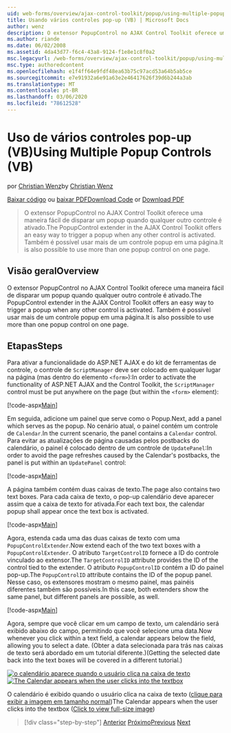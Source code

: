```yaml
---
uid: web-forms/overview/ajax-control-toolkit/popup/using-multiple-popup-controls-vb
title: Usando vários controles pop-up (VB) | Microsoft Docs
author: wenz
description: O extensor PopupControl no AJAX Control Toolkit oferece uma maneira fácil de disparar um popup quando qualquer outro controle é ativado. Também é possível usar m...
ms.author: riande
ms.date: 06/02/2008
ms.assetid: 4da43d77-f6c4-43a8-9124-f1e8e1c8f0a2
msc.legacyurl: /web-forms/overview/ajax-control-toolkit/popup/using-multiple-popup-controls-vb
msc.type: authoredcontent
ms.openlocfilehash: e1f4ff64e9fdf48ea63b75c97acd53a64b5ab5ce
ms.sourcegitcommit: e7e91932a6e91a63e2e46417626f39d6b244a3ab
ms.translationtype: MT
ms.contentlocale: pt-BR
ms.lasthandoff: 03/06/2020
ms.locfileid: "78612528"
---
```

# <a name="using-multiple-popup-controls-vb"></a><span data-ttu-id="25a35-104">Uso de vários controles pop-up (VB)</span><span class="sxs-lookup"><span data-stu-id="25a35-104">Using Multiple Popup Controls (VB)</span></span>

<span data-ttu-id="25a35-105">por [Christian Wenz](https://github.com/wenz)</span><span class="sxs-lookup"><span data-stu-id="25a35-105">by [Christian Wenz](https://github.com/wenz)</span></span>

<span data-ttu-id="25a35-106">[Baixar código](https://download.microsoft.com/download/9/3/f/93f8daea-bebd-4821-833b-95205389c7d0/PopupControl1.vb.zip) ou [baixar PDF](https://download.microsoft.com/download/2/d/c/2dc10e34-6983-41d4-9c08-f78f5387d32b/popupcontrol1VB.pdf)</span><span class="sxs-lookup"><span data-stu-id="25a35-106">[Download Code](https://download.microsoft.com/download/9/3/f/93f8daea-bebd-4821-833b-95205389c7d0/PopupControl1.vb.zip) or [Download PDF](https://download.microsoft.com/download/2/d/c/2dc10e34-6983-41d4-9c08-f78f5387d32b/popupcontrol1VB.pdf)</span></span>

> <span data-ttu-id="25a35-107">O extensor PopupControl no AJAX Control Toolkit oferece uma maneira fácil de disparar um popup quando qualquer outro controle é ativado.</span><span class="sxs-lookup"><span data-stu-id="25a35-107">The PopupControl extender in the AJAX Control Toolkit offers an easy way to trigger a popup when any other control is activated.</span></span> <span data-ttu-id="25a35-108">Também é possível usar mais de um controle popup em uma página.</span><span class="sxs-lookup"><span data-stu-id="25a35-108">It is also possible to use more than one popup control on one page.</span></span>

## <a name="overview"></a><span data-ttu-id="25a35-109">Visão geral</span><span class="sxs-lookup"><span data-stu-id="25a35-109">Overview</span></span>

<span data-ttu-id="25a35-110">O extensor PopupControl no AJAX Control Toolkit oferece uma maneira fácil de disparar um popup quando qualquer outro controle é ativado.</span><span class="sxs-lookup"><span data-stu-id="25a35-110">The PopupControl extender in the AJAX Control Toolkit offers an easy way to trigger a popup when any other control is activated.</span></span> <span data-ttu-id="25a35-111">Também é possível usar mais de um controle popup em uma página.</span><span class="sxs-lookup"><span data-stu-id="25a35-111">It is also possible to use more than one popup control on one page.</span></span>

## <a name="steps"></a><span data-ttu-id="25a35-112">Etapas</span><span class="sxs-lookup"><span data-stu-id="25a35-112">Steps</span></span>

<span data-ttu-id="25a35-113">Para ativar a funcionalidade do ASP.NET AJAX e do kit de ferramentas de controle, o controle de `ScriptManager` deve ser colocado em qualquer lugar na página (mas dentro do elemento `<form>`):</span><span class="sxs-lookup"><span data-stu-id="25a35-113">In order to activate the functionality of ASP.NET AJAX and the Control Toolkit, the `ScriptManager` control must be put anywhere on the page (but within the `<form>` element):</span></span>

[!code-aspx[Main](using-multiple-popup-controls-vb/samples/sample1.aspx)]

<span data-ttu-id="25a35-114">Em seguida, adicione um painel que serve como o Popup.</span><span class="sxs-lookup"><span data-stu-id="25a35-114">Next, add a panel which serves as the popup.</span></span> <span data-ttu-id="25a35-115">No cenário atual, o painel contém um controle de `Calendar`.</span><span class="sxs-lookup"><span data-stu-id="25a35-115">In the current scenario, the panel contains a `Calendar` control.</span></span> <span data-ttu-id="25a35-116">Para evitar as atualizações de página causadas pelos postbacks do calendário, o painel é colocado dentro de um controle de `UpdatePanel`:</span><span class="sxs-lookup"><span data-stu-id="25a35-116">In order to avoid the page refreshes caused by the Calendar's postbacks, the panel is put within an `UpdatePanel` control:</span></span>

[!code-aspx[Main](using-multiple-popup-controls-vb/samples/sample2.aspx)]

<span data-ttu-id="25a35-117">A página também contém duas caixas de texto.</span><span class="sxs-lookup"><span data-stu-id="25a35-117">The page also contains two text boxes.</span></span> <span data-ttu-id="25a35-118">Para cada caixa de texto, o pop-up calendário deve aparecer assim que a caixa de texto for ativada.</span><span class="sxs-lookup"><span data-stu-id="25a35-118">For each text box, the calendar popup shall appear once the text box is activated.</span></span>

[!code-aspx[Main](using-multiple-popup-controls-vb/samples/sample3.aspx)]

<span data-ttu-id="25a35-119">Agora, estenda cada uma das duas caixas de texto com uma `PopupControlExtender`.</span><span class="sxs-lookup"><span data-stu-id="25a35-119">Now extend each of the two text boxes with a `PopupControlExtender`.</span></span> <span data-ttu-id="25a35-120">O atributo `TargetControlID` fornece a ID do controle vinculado ao extensor.</span><span class="sxs-lookup"><span data-stu-id="25a35-120">The `TargetControlID` attribute provides the ID of the control tied to the extender.</span></span> <span data-ttu-id="25a35-121">O atributo `PopupControlID` contém a ID do painel pop-up.</span><span class="sxs-lookup"><span data-stu-id="25a35-121">The `PopupControlID` attribute contains the ID of the popup panel.</span></span> <span data-ttu-id="25a35-122">Nesse caso, os extensores mostram o mesmo painel, mas painéis diferentes também são possíveis.</span><span class="sxs-lookup"><span data-stu-id="25a35-122">In this case, both extenders show the same panel, but different panels are possible, as well.</span></span>

[!code-aspx[Main](using-multiple-popup-controls-vb/samples/sample4.aspx)]

<span data-ttu-id="25a35-123">Agora, sempre que você clicar em um campo de texto, um calendário será exibido abaixo do campo, permitindo que você selecione uma data.</span><span class="sxs-lookup"><span data-stu-id="25a35-123">Now whenever you click within a text field, a calendar appears below the field, allowing you to select a date.</span></span> <span data-ttu-id="25a35-124">(Obter a data selecionada para trás nas caixas de texto será abordado em um tutorial diferente.)</span><span class="sxs-lookup"><span data-stu-id="25a35-124">(Getting the selected date back into the text boxes will be covered in a different tutorial.)</span></span>

<span data-ttu-id="25a35-125">[![o calendário aparece quando o usuário clica na caixa de texto](using-multiple-popup-controls-vb/_static/image2.png)](using-multiple-popup-controls-vb/_static/image1.png)</span><span class="sxs-lookup"><span data-stu-id="25a35-125">[![The Calendar appears when the user clicks into the textbox](using-multiple-popup-controls-vb/_static/image2.png)](using-multiple-popup-controls-vb/_static/image1.png)</span></span>

<span data-ttu-id="25a35-126">O calendário é exibido quando o usuário clica na caixa de texto ([clique para exibir a imagem em tamanho normal](using-multiple-popup-controls-vb/_static/image3.png))</span><span class="sxs-lookup"><span data-stu-id="25a35-126">The Calendar appears when the user clicks into the textbox ([Click to view full-size image](using-multiple-popup-controls-vb/_static/image3.png))</span></span>

> [!div class="step-by-step"]
> <span data-ttu-id="25a35-127">[Anterior](handling-postbacks-from-a-popup-control-without-an-updatepanel-cs.md)
> [Próximo](handling-postbacks-from-a-popup-control-with-an-updatepanel-vb.md)</span><span class="sxs-lookup"><span data-stu-id="25a35-127">[Previous](handling-postbacks-from-a-popup-control-without-an-updatepanel-cs.md)
[Next](handling-postbacks-from-a-popup-control-with-an-updatepanel-vb.md)</span></span>
